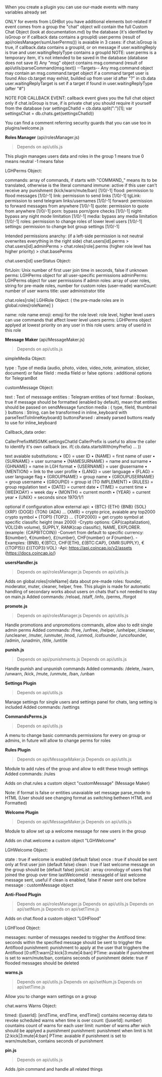 When you create a plugin you can use our-made events with many variables already set

ONLY for events from LGHBot you have additional elements bot-related
If event comes from a group the "chat" object will contain the full Custom Chat Object (look at documentation.md) by the database (it's identified by isGroup or if callback data contains a groupId)
user.perms (result of api/rolesManager/sumUserPerms()) is avaiable in 3 cases: if chat.isGroup is true, if callback.data contains a groupId, or on message if user.waitingReply is true and user.waitingReplyType contains a groupId
NOTE: user.perms is a temporary item, it's not intended to be saved in the database (database does not save it)
Any "msg" object contains msg.command (result of api/utils/parseCommand(msg.text))
--Targets--
Any msg.command object may contain an msg.command.target object if a command target user is found
Also cb.target may exhist, builded up from user id after "?" in cb.data
user.waitingReplyTarget is set if a target if found in user.waitingReplyType (after "#")

NOTE FOR CALLBACK EVENT: callback event gives you the full chat object only if chat.isGroup is true, if is private chat you should require it yourself from the database (var settingsChatId = cb.data.split(":")[1]; var settingsChat = db.chats.get(settingsChatId))

You can find a comment referring security guards that you can use too in plugins/welcome.js


<b>Roles Manager</b>
(api/rolesManager.js)

>Depends on api/utils.js

This plugin manages users data and roles in the group
1 means true
0 means neutral
-1 means false

LGHPerms Object:

commands: array of commands, if starts with "COMMAND_" means its to be translated, otherwise is the literal command
immune: active if this user can't receive any punishment (kick/warn/mute/ban) [1/0/-1]
flood: permission to flood messages [1/0/-1]
link: permission to send links [1/0/-1]
tgLink: permission to send telegram links/usernames [1/0/-1]
forward: permission to forward messages from anywhere [1/0/-1]
quote: permission to quote from anywhere [1/0/-1]
porn: bypass porn/gore checks [1/0/-1]
night: bypass any night mode  limitation [1/0/-1]
media: bypass any media limitation [1/0/-1]
roles: permission to change roles of lower level users [1/0/-1]
settings: permission to change bot group settings [1/0/-1]


Intended permissions anarchy: (if a left-side permission is not neutral overwrites everything in the right side)
chat.users[id].perms > chat.users[id].adminPerms > chat.roles[role].perms (higher role level has higher priority) > chat.basePerms



chat.users[id] userStatus Object:

firtJoin: Unix number of first user join time in seconds, false if unknown
perms: LGHPerms object for all user-specific permissions
adminPerms: LGHPerms object for user permissions if admin
roles: array of user roles, string for pre-made roles, number for custom roles (user-made)
warnCount: number of user warns
title: user administrator title



chat.roles[role] LGHRole Object: ( the pre-made roles are in global.roles[roleName] )

name: role name
emoji: emoji for the role
level: role level, higher level users can use commands that affect  lower level users
perms: LGHPerms object applyed at lowest priority on any user in this role
users: array of userId in this role





<b>Message Maker</b>
(api/MessageMaker.js)

>Depends on api/utils.js

simpleMedia Object:

type : Type of media (audio, photo, video, video_note, animation, sticker, document) or false
fileId : media fileId or false
options : additional options for TelegramBot


customMessage Object:

text : Text of messsage
entities : Telegram entities of text
format : Boolean, true if message should be formatted (enabled by default), mean that entities should be passed on sendMessage function
media : { type, fileId, thumbnail }
buttons : String, can be transformed in inline_keyboard with parseTextToInlineKeyboard()
buttonsParsed : already parsed buttons ready to use for inline_keyboard

Callback_data order:

CallerPrefix#MSGMK:settingsChatId
CallerPrefix is useful to allow the caller to identify it's own callback (ex. if( cb.data.startsWith(myPrefix) ... ))

text avaiable substitutions:
• {ID} = user ID
• {NAME} = first name of user
• {SURNAME} = user surname
• {NAMESURNAME} = name and surname
• {GHNAME} = name in LGH format
• {USERNAME} = user @username
• {MENTION} = link to the user profile
• {LANG} = user language
• {FLAG} = user language flag
• {GROUPNAME} = group name
• {GROUPUSERNAME} = group username
• {GROUPID} = group id
(TO IMPLEMENT)
• {RULES} = group regulation text
• {DATE} = current date
• {TIME} = current time
• {WEEKDAY} = week day
• {MONTH} = current month
• {YEAR} = current year
• {UNIX} = seconds since 1970/1/1

optional if configuration allow external api:
• {BTC} {ETH} {BNB} {SOL} {XRP} {DOGE} {TON} {ADA} ... {XMR} = crypto price, avaiable any top2000 crypto symbol
• {TOP1} {TOP2} ... {TOP2000} = get crypto symbol at specific classific height (max 2000)
-Crypto options: CAP(capitalization), VOL(24h volume), SUPPLY, RANK(cap classific), NAME, EXPLORER. (example: {CAPBITCOIN})
-Convert from default to specific currency: ${number}, €{number}, £{number}, CHF{number} or ₣{number}.
-Examples: {BNB}, €{BTC}, CHF{ETH}, £{BTC:CAP}, {XMR:SUPPLY}, €{{TOP15}} £{{TOP3}:VOL}
-Api: https://api.coincap.io/v2/assets (https://docs.coincap.io/)





<b>usersHandler.js</b>

>Depends on api/rolesManager.js
>Depends on api/utils.js

Adds on global.roles[roleName] data about pre-made roles: founder, moderator, muter, cleaner, helper, free.
This plugin is made for automatic handling of secondary works about users on chats that's not needed to stay on main.js
Added commands: /reload, /staff, /info, /perms, /forgot





<b>promote.js</b>

>Depends on api/rolesManager.js
>Depends on api/utils.js

Handle promotions and unpromotions commands, allow also to edit single admin perms
Added commands: /free, /unfree, /helper, /unhelper, /cleaner, /uncleaner, /muter, /unmuter, /mod, /unmod, /cofounder, /uncofounder, /admin, /unadmin, /title, /untitle





<b>punish.js</b>

>Depends on api/punishments.js
>Depends on api/utils.js

Handle punish and unpunish commands
Added commands: /delete, /warn, /unwarn, /kick, /mute, /unmute, /ban, /unban





<b>Settings Plugin</b>

>Depends on api/utils.js

Manage settings for single users and settings panel for chats, lang setting is included
Added commands: /settings




<b>CommandsPerms.js</b>

>Depends on api/utils.js

A menu to change basic commands permissions for every on group or admins, in future will allow to change perms for roles 





<b>Rules Plugin</b>

>Depends on api/MessageMaker.js
>Depends on api/utils.js

Module to add rules of the group and allow to edit these trough settings
Added commands: /rules

Adds on chat.rules a custom object "customMessage" (Message Maker)

Note: if format is false or entities unavaiable set message parse_mode to HTML (User should see changing format as switching betheen HTML and Formatted)





<b>Welcome Plugin</b>

>Depends on api/MessageMaker.js
>Depends on api/utils.js

Module to allow set up a welcome message for new users in the group

Adds on chat.welcome a custom object "LGHWelcome"

LGHWelcome Object:

state : true if welcome is enabled (default false)
once : true if should be sent only at first user join (default false)
clean : true if last welcome message on the group should be (default false)
joinList : array cronology of users that joined the group over time
lastWelcomeId : messageId of last welcome message sent, useful if clean is enabled, false if never sent one before
message : customMessage object





<b>Anti-Flood Plugin</b>

>Depends on api/rolesManager.js
>Depends on api/utils.js
>Depends on api/setNum.js
>Depends on api/setTime.js

Adds on chat.flood a custom object "LGHFlood"

LGHFlood Object:

messages: number of messages needed to triggher the Antiflood
time: seconds within the specified message should be sent to triggher the Antiflood
punishment: punishment to apply at the user that trigghers the Antiflood [0:off|1:warn|2:kick|3:mute|4:ban]
PTime: avaiable if punishment is set to warn/mute/ban, contains seconds of punishment 
delete: true if flooded messages should be deleted





<b>warns.js</b>

>Depends on api/utils.js
>Depends on api/setNum.js
>Depends on api/setTime.js

Allow you to change warn settings on a group

chat.warns Warns Object:

timed: ([userId]: [endTime, endTime, endTime]) contains necerray data to revoke scheduled warns when time is over
count: ([userId]: number) countains count of warns for each user
limit: number of warns after wich should be applyed a punishment
punishment: punishment when limit is hit [2:kick|3:mute|4:ban]
PTime: avaiable if punishment is set to warn/mute/ban, contains seconds of punishment





<b>pin.js</b>

>Depends on api/utils.js

Adds /pin command and handle all related things